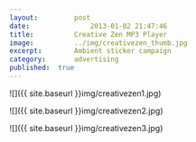 ```yaml
---
layout:			post
date:				2013-01-02 21:47:46
title:			Creative Zen MP3 Player
image:			../img/creativezen_thumb.jpg
excerpt:		Ambient sticker campaign
category:		advertising
published:	true
---
```


![]({{ site.baseurl }}img/creativezen1.jpg)

![]({{ site.baseurl }}img/creativezen2.jpg)

![]({{ site.baseurl }}img/creativezen3.jpg)